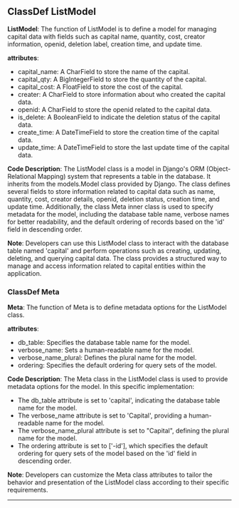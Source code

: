 ## ClassDef ListModel
**ListModel**: The function of ListModel is to define a model for managing capital data with fields such as capital name, quantity, cost, creator information, openid, deletion label, creation time, and update time.

**attributes**: 
- capital_name: A CharField to store the name of the capital.
- capital_qty: A BigIntegerField to store the quantity of the capital.
- capital_cost: A FloatField to store the cost of the capital.
- creater: A CharField to store information about who created the capital data.
- openid: A CharField to store the openid related to the capital data.
- is_delete: A BooleanField to indicate the deletion status of the capital data.
- create_time: A DateTimeField to store the creation time of the capital data.
- update_time: A DateTimeField to store the last update time of the capital data.

**Code Description**: 
The ListModel class is a model in Django's ORM (Object-Relational Mapping) system that represents a table in the database. It inherits from the models.Model class provided by Django. The class defines several fields to store information related to capital data such as name, quantity, cost, creator details, openid, deletion status, creation time, and update time. Additionally, the class Meta inner class is used to specify metadata for the model, including the database table name, verbose names for better readability, and the default ordering of records based on the 'id' field in descending order.

**Note**: 
Developers can use this ListModel class to interact with the database table named 'capital' and perform operations such as creating, updating, deleting, and querying capital data. The class provides a structured way to manage and access information related to capital entities within the application.
### ClassDef Meta
**Meta**: The function of Meta is to define metadata options for the ListModel class.

**attributes**:
- db_table: Specifies the database table name for the model.
- verbose_name: Sets a human-readable name for the model.
- verbose_name_plural: Defines the plural name for the model.
- ordering: Specifies the default ordering for query sets of the model.

**Code Description**:
The Meta class in the ListModel class is used to provide metadata options for the model. In this specific implementation:
- The db_table attribute is set to 'capital', indicating the database table name for the model.
- The verbose_name attribute is set to 'Capital', providing a human-readable name for the model.
- The verbose_name_plural attribute is set to "Capital", defining the plural name for the model.
- The ordering attribute is set to ['-id'], which specifies the default ordering for query sets of the model based on the 'id' field in descending order.

**Note**:
Developers can customize the Meta class attributes to tailor the behavior and presentation of the ListModel class according to their specific requirements.
***
